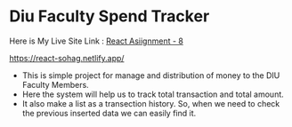 <h1> Diu Faculty Spend Tracker</h1>
Here is My Live Site Link : <a href="https://react-sohag.netlify.app/" target="blank"> React Asiignment - 8</a>

https://react-sohag.netlify.app/



<ul>
  <li>This is simple project for manage and distribution of money to the DIU Faculty Members.</li>
  <li>Here the system will help us to track total transaction and total amount.</li>
  <li>It also make a list as a transection history. So, when we need to check the previous inserted data we can easily find it.</li>
</ul>



